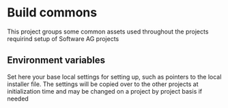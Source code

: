 # Build commons

This project groups some common assets used throughout the projects requirind setup of Software AG projects

## Environment variables

Set here your base local settings for setting up, such as pointers to the local installer file.
The settings will be copied over to the other projects at initialization time and may be changed on a project by project basis if needed